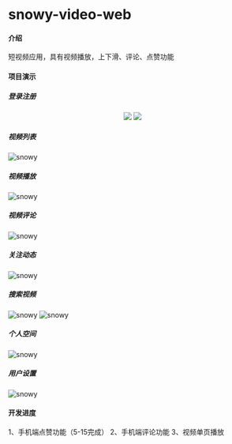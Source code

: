 # snowy-video-web

#### 介绍
短视频应用，具有视频播放，上下滑、评论、点赞功能

#### 项目演示
##### 登录注册

<center>
<figure>
<img src="https://icewx-1251138640.cos.ap-guangzhou.myqcloud.com/github%2Fsnowy-video-serve%2FPhoto_0524_4a.jpg" />
<img src="https://icewx-1251138640.cos.ap-guangzhou.myqcloud.com/github%2Fsnowy-video-serve%2FPhoto_0524_3a.jpg" />
</figure>
</center>

##### 视频列表
![snowy](https://icewx-1251138640.cos.ap-guangzhou.myqcloud.com/github%2Fsnowy-video-serve%2FPhoto_0524_2a.jpg)

##### 视频播放
![snowy](https://icewx-1251138640.cos.ap-guangzhou.myqcloud.com/github%2Fsnowy-video-serve%2FPhoto_0526_1a.jpg)

##### 视频评论
![snowy](https://icewx-1251138640.cos.ap-guangzhou.myqcloud.com/github%2Fsnowy-video-serve%2FPhoto_0526_2a.jpg)

##### 关注动态
![snowy](https://icewx-1251138640.cos.ap-guangzhou.myqcloud.com/github%2Fsnowy-video-serve%2FPhoto_0524_6a.jpg)

##### 搜索视频
![snowy](https://icewx-1251138640.cos.ap-guangzhou.myqcloud.com/github%2Fsnowy-video-serve%2FPhoto_0524_9a.jpg)
![snowy](https://icewx-1251138640.cos.ap-guangzhou.myqcloud.com/github%2Fsnowy-video-serve%2FPhoto_0524_8a.jpg)
##### 个人空间
![snowy](https://icewx-1251138640.cos.ap-guangzhou.myqcloud.com/github%2Fsnowy-video-serve%2FPhoto_0524_1a.jpg)

##### 用户设置
![snowy](https://icewx-1251138640.cos.ap-guangzhou.myqcloud.com/github%2Fsnowy-video-serve%2FPhoto_0524_7a.jpg)

#### 开发进度
1、手机端点赞功能（5-15完成）
2、手机端评论功能
3、视频单页播放
